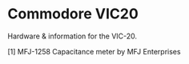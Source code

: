 # Commodore VIC20
Hardware &amp; information for the VIC-20.<br>

[1] MFJ-1258 Capacitance meter by MFJ Enterprises<br>
